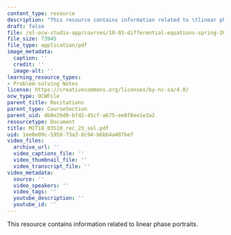 ```yaml
---
content_type: resource
description: "This resource contains information related to \tlinear phase portraits."
draft: false
file: /ol-ocw-studio-app/courses/18-03-differential-equations-spring-2010/1ee0e09c595873a38c94b6bb4a407be7_MIT18_03S10_rec_23_sol.pdf
file_size: 73945
file_type: application/pdf
image_metadata:
  caption: ''
  credit: ''
  image-alt: ''
learning_resource_types:
- Problem-solving Notes
license: https://creativecommons.org/licenses/by-nc-sa/4.0/
ocw_type: OCWFile
parent_title: Recitations
parent_type: CourseSection
parent_uid: 4b0e29d9-bfd2-45cf-a675-ee8f8ee1e3a2
resourcetype: Document
title: MIT18_03S10_rec_23_sol.pdf
uid: 1ee0e09c-5958-73a3-8c94-b6bb4a407be7
video_files:
  archive_url: ''
  video_captions_file: ''
  video_thumbnail_file: ''
  video_transcript_file: ''
video_metadata:
  source: ''
  video_speakers: ''
  video_tags: ''
  youtube_description: ''
  youtube_id: ''
---
```

This resource contains information related to 	linear phase portraits.
